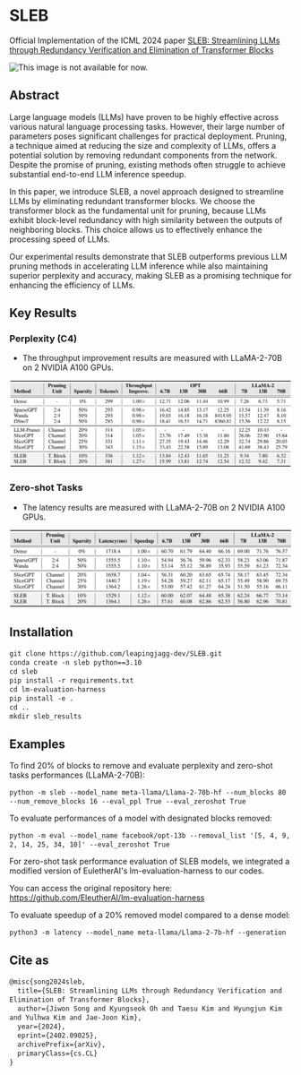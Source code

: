 # SLEB
Official Implementation of the ICML 2024 paper [SLEB: Streamlining LLMs through Redundancy Verification and  Elimination of Transformer Blocks](http://arxiv.org/abs/2402.09025)

![This image is not available for now.](assets/overview.png)

## Abstract

Large language models (LLMs) have proven to be highly effective across various natural language processing tasks. However, their large number of parameters poses significant challenges for practical deployment. Pruning, a technique aimed at reducing the size and complexity of LLMs, offers a potential solution by removing redundant components from the network. Despite the promise of pruning, existing methods often struggle to achieve substantial end-to-end LLM inference speedup. 

In this paper, we introduce SLEB, a novel approach designed to streamline LLMs by eliminating redundant transformer blocks. We choose the transformer block as the fundamental unit for pruning, because LLMs exhibit block-level redundancy with high similarity between the outputs of neighboring blocks. This choice allows us to effectively enhance the processing speed of LLMs. 

Our experimental results demonstrate that SLEB outperforms previous LLM pruning methods in accelerating LLM inference while also maintaining superior perplexity and accuracy, making SLEB as a promising technique for enhancing the efficiency of LLMs.

## Key Results
### Perplexity (C4)
* The throughput improvement results are measured with LLaMA-2-70B on 2 NVIDIA A100 GPUs.

![This image is not available for now.](assets/c4_perplexity.png)

### Zero-shot Tasks
* The latency results are measured with LLaMA-2-70B on 2 NVIDIA A100 GPUs.

![This image is not available for now.](assets/zeroshot.png)

## Installation

    git clone https://github.com/leapingjagg-dev/SLEB.git
    conda create -n sleb python==3.10
    cd sleb
    pip install -r requirements.txt
    cd lm-evaluation-harness
    pip install -e .
    cd ..
    mkdir sleb_results

## Examples

To find 20% of blocks to remove and evaluate perplexity and zero-shot tasks performances (LLaMA-2-70B):

    python -m sleb --model_name meta-llama/Llama-2-70b-hf --num_blocks 80 --num_remove_blocks 16 --eval_ppl True --eval_zeroshot True

To evaluate performances of a model with designated blocks removed:

    python -m eval --model_name facebook/opt-13b --removal_list '[5, 4, 9, 2, 14, 25, 34, 10]' --eval_zeroshot True

For zero-shot task performance evaluation of SLEB models, we integrated a modified version of EuletherAI's lm-evaluation-harness to our codes.

You can access the original repository here: https://github.com/EleutherAI/lm-evaluation-harness

To evaluate speedup of a 20% removed model compared to a dense model:

    python3 -m latency --model_name meta-llama/Llama-2-7b-hf --generation

## Cite as

    @misc{song2024sleb,
      title={SLEB: Streamlining LLMs through Redundancy Verification and Elimination of Transformer Blocks}, 
      author={Jiwon Song and Kyungseok Oh and Taesu Kim and Hyungjun Kim and Yulhwa Kim and Jae-Joon Kim},
      year={2024},
      eprint={2402.09025},
      archivePrefix={arXiv},
      primaryClass={cs.CL}
    }



